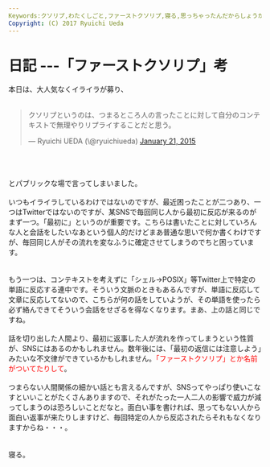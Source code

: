 ```yaml
---
Keywords:クソリプ,わたくしごと,ファーストクソリプ,寝る,思っちゃったんだからしょうがない,頭の中だだ漏らし
Copyright: (C) 2017 Ryuichi Ueda
---
```


# 日記 ---「ファーストクソリプ」考
本日は、大人気なくイライラが募り、<br />
<br />
<blockquote class="twitter-tweet" data-partner="tweetdeck"><p>クソリプというのは、つまるところ人の言ったことに対して自分のコンテキストで無理やりリプライすることだと思う。</p>&mdash; Ryuichi UEDA (\@ryuichiueda) <a href="https://twitter.com/ryuichiueda/status/557823461469716480">January 21, 2015</a></blockquote><br />
<script async src="//platform.twitter.com/widgets.js" charset="utf-8"></script><br />
<br />
とパブリックな場で言ってしまいました。<br />
<br />
いつもイライラしているわけではないのですが、最近困ったことが二つあり、一つはTwitterではないのですが、某SNSで毎回同じ人から最初に反応が来るのがまず一つ。「最初に」というのが重要です。こちらは書いたことに対していろんな人と会話をしたいなあという個人的だけどまあ普通な思いで何か書くわけですが、毎回同じ人がその流れを変なふうに確定させてしまうのでちと困っています。<br />
<!--more--><br />
<br />
もう一つは、コンテキストを考えずに「シェル→POSIX」等Twitter上で特定の単語に反応する連中です。そういう文脈のときもあるんですが、単語に反応して文章に反応してないので、こちらが何の話をしていようが、その単語を使ったら必ず絡んできてそういう会話をせざるを得なくなります。まあ、上の話と同じですね。<br />
<br />
話を切り出した人間より、最初に返事した人が流れを作ってしまうという性質が、SNSにはあるのかもしれません。数年後には、「最初の返信には注意しよう」みたいな不文律ができているかもしれません。<span style="color:red">「ファーストクソリプ」とか名前がついてたりして</span>。<br />
<br />
つまらない人間関係の細かい話とも言えるんですが、SNSってやっぱり使いこなすといいことがたくさんありますので、それがたった一人二人の影響で威力が減ってしまうのは恐ろしいことだなと。面白い事を書ければ、思ってもない人から面白い返事が来たりしますけど、毎回特定の人から反応されたらそれもなくなりますからね・・・。<br />
<br />
<br />
寝る。
